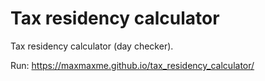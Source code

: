 # Tax residency calculator

Tax residency calculator (day checker).

Run: https://maxmaxme.github.io/tax_residency_calculator/
